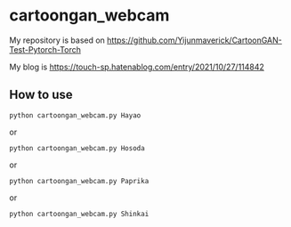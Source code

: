 # cartoongan_webcam

My repository is based on https://github.com/Yijunmaverick/CartoonGAN-Test-Pytorch-Torch


My blog is https://touch-sp.hatenablog.com/entry/2021/10/27/114842


## How to use
~~~
python cartoongan_webcam.py Hayao
~~~
or
~~~
python cartoongan_webcam.py Hosoda
~~~
or
~~~
python cartoongan_webcam.py Paprika
~~~
or
~~~
python cartoongan_webcam.py Shinkai
~~~
